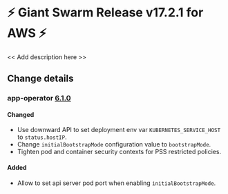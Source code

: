 # :zap: Giant Swarm Release v17.2.1 for AWS :zap:

<< Add description here >>

## Change details


### app-operator [6.1.0](https://github.com/giantswarm/app-operator/releases/tag/v6.1.0)

#### Changed
- Use downward API to set deployment env var `KUBERNETES_SERVICE_HOST` to `status.hostIP`.
- Change `initialBootstrapMode` configuration value to `bootstrapMode`.
- Tighten pod and container security contexts for PSS restricted policies.
#### Added
- Allow to set api server pod port when enabling `initialBootstrapMode`.



